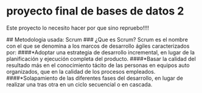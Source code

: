 # proyecto final de bases de datos 2
<p>Este proyecto lo necesito hacer por que sino repruebo!!!!</p>
## Metodologia usada: Scrum
### ¿Que es Scrum?
Scrum es el nombre con el que se denomina a los marcos de desarrollo ágiles caracterizados por:
####*Adoptar una estrategia de desarrollo incremental, en lugar de la planificación y ejecución completa del producto.
####*Basar la calidad del resultado más en el conocimiento tácito de las personas en equipos auto organizados, que en la calidad de los procesos empleados.
####*Solapamiento de las diferentes fases del desarrollo, en lugar de realizar una tras otra en un ciclo secuencial o en cascada.

